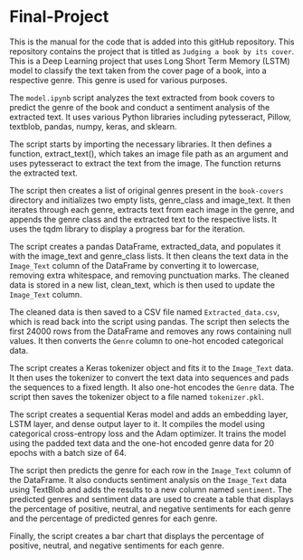 # Final-Project

This is the manual for the code that is added into this gitHub repository. This repository contains the project that is titled as `Judging a book by its cover`. This is a Deep Learning project that uses Long Short Term Memory (LSTM) model to classify the text taken from the cover page of a book, into a respective genre. This genre is used for various purposes. 

The `model.ipynb` script analyzes the text extracted from book covers to predict the genre of the book and conduct a sentiment analysis of the extracted text. It uses various Python libraries including pytesseract, Pillow, textblob, pandas, numpy, keras, and sklearn.

The script starts by importing the necessary libraries. It then defines a function, extract_text(), which takes an image file path as an argument and uses pytesseract to extract the text from the image. The function returns the extracted text.

The script then creates a list of original genres present in the `book-covers` directory and initializes two empty lists, genre_class and image_text. It then iterates through each genre, extracts text from each image in the genre, and appends the genre class and the extracted text to the respective lists. It uses the tqdm library to display a progress bar for the iteration.

The script creates a pandas DataFrame, extracted_data, and populates it with the image_text and genre_class lists. It then cleans the text data in the `Image_Text` column of the DataFrame by converting it to lowercase, removing extra whitespace, and removing punctuation marks. The cleaned data is stored in a new list, clean_text, which is then used to update the `Image_Text` column.

The cleaned data is then saved to a CSV file named `Extracted_data.csv`, which is read back into the script using pandas. The script then selects the first 24000 rows from the DataFrame and removes any rows containing null values. It then converts the `Genre` column to one-hot encoded categorical data.

The script creates a Keras tokenizer object and fits it to the `Image_Text` data. It then uses the tokenizer to convert the text data into sequences and pads the sequences to a fixed length. It also one-hot encodes the `Genre` data. The script then saves the tokenizer object to a file named `tokenizer.pkl`.

The script creates a sequential Keras model and adds an embedding layer, LSTM layer, and dense output layer to it. It compiles the model using categorical cross-entropy loss and the Adam optimizer. It trains the model using the padded text data and the one-hot encoded genre data for 20 epochs with a batch size of 64.

The script then predicts the genre for each row in the `Image_Text` column of the DataFrame. It also conducts sentiment analysis on the `Image_Text` data using TextBlob and adds the results to a new column named `sentiment`. The predicted genres and sentiment data are used to create a table that displays the percentage of positive, neutral, and negative sentiments for each genre and the percentage of predicted genres for each genre.

Finally, the script creates a bar chart that displays the percentage of positive, neutral, and negative sentiments for each genre.





